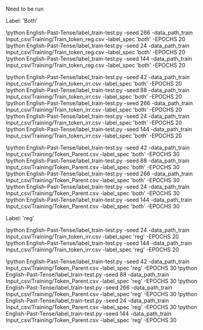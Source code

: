 Need to be run

Label: 'Both'

!python English-Past-Tense/label_train-test.py -seed 266 -data_path_train Input_csv/Training/Train_token_reg.csv -label_spec 'both' -EPOCHS 20
!python English-Past-Tense/label_train-test.py -seed 24 -data_path_train Input_csv/Training/Train_token_reg.csv -label_spec 'both' -EPOCHS 20
!python English-Past-Tense/label_train-test.py -seed 144 -data_path_train Input_csv/Training/Train_token_reg.csv -label_spec 'both' -EPOCHS 20

!python English-Past-Tense/label_train-test.py -seed 42 -data_path_train Input_csv/Training/Train_token_irr.csv -label_spec 'both' -EPOCHS 20
!python English-Past-Tense/label_train-test.py -seed 88 -data_path_train Input_csv/Training/Train_token_irr.csv -label_spec 'both' -EPOCHS 20
!python English-Past-Tense/label_train-test.py -seed 266 -data_path_train Input_csv/Training/Train_token_irr.csv -label_spec 'both' -EPOCHS 20
!python English-Past-Tense/label_train-test.py -seed 24 -data_path_train Input_csv/Training/Train_token_irr.csv -label_spec 'both' -EPOCHS 20
!python English-Past-Tense/label_train-test.py -seed 144 -data_path_train Input_csv/Training/Train_token_irr.csv -label_spec 'both' -EPOCHS 20

!python English-Past-Tense/label_train-test.py -seed 42 -data_path_train Input_csv/Training/Token_Parent.csv -label_spec 'both' -EPOCHS 30
!python English-Past-Tense/label_train-test.py -seed 88 -data_path_train Input_csv/Training/Token_Parent.csv -label_spec 'both' -EPOCHS 30
!python English-Past-Tense/label_train-test.py -seed 266 -data_path_train Input_csv/Training/Token_Parent.csv -label_spec 'both' -EPOCHS 30
!python English-Past-Tense/label_train-test.py -seed 24 -data_path_train Input_csv/Training/Token_Parent.csv -label_spec 'both' -EPOCHS 30
!python English-Past-Tense/label_train-test.py -seed 144 -data_path_train Input_csv/Training/Token_Parent.csv -label_spec 'both' -EPOCHS 30

Label: 'reg'

!python English-Past-Tense/label_train-test.py -seed 24 -data_path_train Input_csv/Training/Train_token_irr.csv -label_spec 'reg' -EPOCHS 20
!python English-Past-Tense/label_train-test.py -seed 144 -data_path_train Input_csv/Training/Train_token_irr.csv -label_spec 'reg' -EPOCHS 20

!python English-Past-Tense/label_train-test.py -seed 42 -data_path_train Input_csv/Training/Token_Parent.csv -label_spec 'reg' -EPOCHS 30
!python English-Past-Tense/label_train-test.py -seed 88 -data_path_train Input_csv/Training/Token_Parent.csv -label_spec 'reg' -EPOCHS 30
!python English-Past-Tense/label_train-test.py -seed 266 -data_path_train Input_csv/Training/Token_Parent.csv -label_spec 'reg' -EPOCHS 30
!python English-Past-Tense/label_train-test.py -seed 24 -data_path_train Input_csv/Training/Token_Parent.csv -label_spec 'reg' -EPOCHS 30
!python English-Past-Tense/label_train-test.py -seed 144 -data_path_train Input_csv/Training/Token_Parent.csv -label_spec 'reg' -EPOCHS 30

